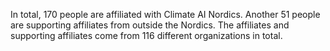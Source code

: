 In total, 170 people are affiliated with Climate AI Nordics. Another 51 people are supporting affiliates from outside the Nordics. The affiliates and supporting affiliates come from 116 different organizations in total.
